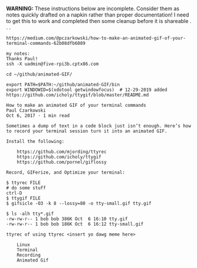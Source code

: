 **WARNING:** These instructions below are incomplete. Consider them as notes quickly drafted on a napkin rather than proper documentation!  I need to get this to work and completed then some cleanup before it is shareable . . .
  
    https://medium.com/@pczarkowski/how-to-make-an-animated-gif-of-your-terminal-commands-62b08dfb6089
    
    my notes:
    Thanks Paul!
    ssh -X uadmin@five-rpi3b.cptx86.com

    cd ~/github/animated-GIF/

    export PATH=$PATH:~/github/animated-GIF/bin
    export WINDOWID=$(xdotool getwindowfocus)  # 12-29-2019 added https://github.com/icholy/ttygif/blob/master/README.md
    
    How to make an animated GIF of your terminal commands
    Paul Czarkowski
    Oct 6, 2017 · 1 min read
    
    Sometimes a dump of text in a code block just isn’t enough. Here’s how to record your terminal session turn it into an animated GIF.
    
    Install the following:
    
        https://github.com/mjording/ttyrec
        https://github.com/icholy/ttygif
        https://github.com/pornel/giflossy
    
    Record, GIFerize, and Optimize your terminal:
    
    $ ttyrec FILE
    # do some stuff
    ctrl-D
    $ ttygif FILE
    $ gifsicle -O3 -k 8 --lossy=80 -o tty-small.gif tty.gif

    $ ls -alh tty*.gif
    -rw-rw-r-- 1 bob bob 386K Oct  6 16:10 tty.gif
    -rw-rw-r-- 1 bob bob 186K Oct  6 16:12 tty-small.gif
    
    ttyrec of using ttyrec <insert yo dawg meme here>
    
        Linux
        Terminal
        Recording
        Animated Gif

